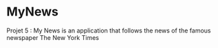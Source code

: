 # MyNews

Projet 5 : My News is an application that follows the news of the famous newspaper The New York Times


<p align="center">

</p>

<p align="center">

</p>
